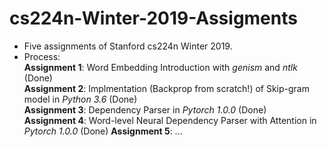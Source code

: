 # cs224n-Winter-2019-Assigments
- Five assignments of Stanford cs224n Winter 2019.
- Process:  
  **Assignment 1**: Word Embedding Introduction with *genism* and *ntlk* (Done)  
  **Assignment 2**: Implmentation (Backprop from scratch!) of Skip-gram model in *Python 3.6* (Done)  
  **Assignment 3**: Dependency Parser in *Pytorch 1.0.0* (Done)  
  **Assignment 4**: Word-level Neural Dependency Parser with Attention in *Pytorch 1.0.0* (Done) 
  **Assignment 5**: ...
